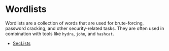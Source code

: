 # Wordlists

Wordlists are a collection of words that are used for brute-forcing, password cracking, and other security-related tasks. They are often used in combination with tools like `hydra`, `john`, and `hashcat`.

- [SecLists](https://github.com/danielmiessler/SecLists)